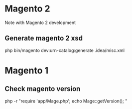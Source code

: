 # Magento 2
Note with Magento 2 development


## Generate magento 2 xsd
php bin/magento dev:urn-catalog:generate .idea/misc.xml


# Magento 1

## Check magento version
php -r "require 'app/Mage.php'; echo Mage::getVersion(); "
